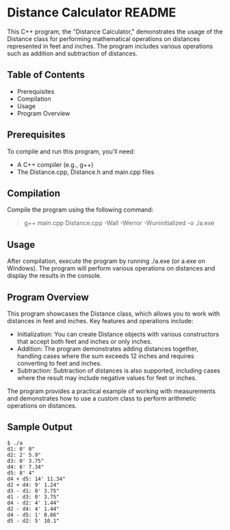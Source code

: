 # Distance Calculator README
This C++ program, the "Distance Calculator," demonstrates the usage of the Distance class for performing mathematical operations on distances represented in feet and inches. The program includes various operations such as addition and subtraction of distances.

## Table of Contents
- Prerequisites
- Compilation
- Usage
- Program Overview

## Prerequisites
To compile and run this program, you'll need:

- A C++ compiler (e.g., g++)
- The Distance.cpp, Distance.h and main.cpp files

## Compilation
Compile the program using the following command:

>	g++ main.cpp Distance.cpp -Wall -Werror -Wuninitialized -o ./a.exe

## Usage
After compilation, execute the program by running ./a.exe (or a.exe on Windows). The program will perform various operations on distances and display the results in the console.

## Program Overview
This program showcases the Distance class, which allows you to work with distances in feet and inches. Key features and operations include:
- Initialization: You can create Distance objects with various constructors that accept both feet and inches or only inches.
- Addition: The program demonstrates adding distances together, handling cases where the sum exceeds 12 inches and requires converting to feet and inches.
- Subtraction: Subtraction of distances is also supported, including cases where the result may include negative values for feet or inches.

The program provides a practical example of working with measurements and demonstrates how to use a custom class to perform arithmetic operations on distances.

## Sample Output
```
$ ./a
d1: 0' 0"
d2: 2' 5.9"        
d3: 0' 3.75"       
d4: 6' 7.34"       
d5: 8' 4"
d4 + d5: 14' 11.34"
d2 + d4: 9' 1.24"  
d3 - d1: 0' 3.75"  
d1 - d3: 0' 3.75"  
d4 - d2: 4' 1.44"  
d2 - d4: 4' 1.44"  
d4 - d5: 1' 8.66"  
d5 - d2: 5' 10.1"  
```

